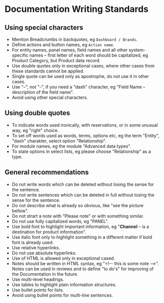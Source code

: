 # Documentation Writing Standards

## Using special characters

- Mention Breadcrumbs in backquotes, eg `Dashboard / Brands`.
- Define actions and button names, eg `Action name`.
- For entity names, panel names, field names and all other system-specific names – first letter of each word should be capitalized, eg Product Category, but Product data record. 
- Use double quotes only in exceptional cases, where other cases from these standards cannot be applied.
- Single quote can be used only as apostrophe, do not use it in other cases.
- Use "–", not "-", if you need a "dash" character, eg "Field Name – description of the field name". 
- Avoid using other special characters.

## Using double quotes

- To indicate words used ironically, with reservations, or in some unusual way, eg "right" choice.
- To set off words used as words, terms, options etc, eg the term "Entity", "dash" charakter, select option "Relationship".
- For module names, eg the module "Advanced data types".
- To state options in select lists, eg please choose "Relationship" as a type.

## General recommendations

- Do not write words which can be deleted without losing the sense for the sentence.
- Do not write sentences which can be deleted in full without losing the sense for the sentence.
- Do not describe what is already so obvious, like "see the picture bellow".
- Do not strart a note with "Please note" or with something similar.
- Do not use fully capitalized words, eg "PANEL".
- Use bold font to highlight important information, eg "**Channel** – is a destination for product information".
- Use italic font only to highlight something in a different matter if bold font is already used.
- Use relative hyperlinks.
- Do not use absolute hyperlinks.
- Use of HTML is allowed only in exceptional cased.
- Notes should be written in HTML syntax, eg "<!-- this is some note –>". Notes can be used in reviews and to define "to do's" for improving of the Documentation in the future.
- Use multi-level headings.
- Use tables to highlight plain information structures.
- Use bullet points for lists.
- Avoid using bullet points for multi-line sentences.
